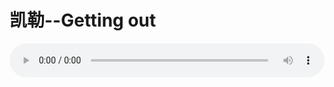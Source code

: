 # 凯勒--Getting out

<audio style="width: 100%;" preload="false" controls controlslist="nodownload"><source src="//cdn.wechat.edu.pl/audio/mp3/old/12227.mp3" type="audio/mpeg">Your browser does not support the audio element.</audio>


